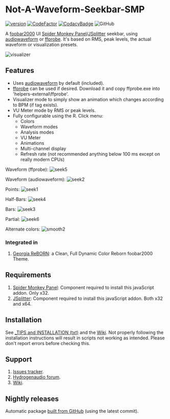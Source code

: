 # Not-A-Waveform-Seekbar-SMP
[![version][version_badge]][changelog]
[![CodeFactor][codefactor_badge]](https://www.codefactor.io/repository/github/regorxxx/Not-A-Waveform-Seekbar-SMP/overview/main)
[![CodacyBadge][codacy_badge]](https://www.codacy.com/gh/regorxxx/Not-A-Waveform-Seekbar-SMP/dashboard?utm_source=github.com&amp;utm_medium=referral&amp;utm_content=regorxxx/Not-A-Waveform-Seekbar-SMP&amp;utm_campaign=Badge_Grade)
![GitHub](https://img.shields.io/github/license/regorxxx/Not-A-Waveform-Seekbar-SMP) 

A [foobar2000](https://www.foobar2000.org/) UI [Spider Monkey Panel](https://theqwertiest.github.io/foo_spider_monkey_panel/)/[JSplitter](https://foobar2000.ru/forum/viewtopic.php?t=6378) seekbar, using [audiowaveform](https://github.com/bbc/audiowaveform) or [ffprobe](https://ffmpeg.org/ffprobe.html). It's based on RMS, peak levels, the actual waveform or visualization presets.

![visualizer](https://user-images.githubusercontent.com/83307074/215602830-06a48290-99f7-4bf5-99cd-b5766c893498.gif)

## Features
* Uses [audiowaveform](https://github.com/bbc/audiowaveform) by default (included).
* [ffprobe](https://ffmpeg.org/download.html) can be used if desired. Download it and copy ffprobe.exe into 'helpers-external\ffprobe\'.
* Visualizer mode to simply show an animation which changes according to BPM (if tag exists).
* VU Meter mode by RMS or peak levels.
* Fully configurable using the R. Click menu:
	* Colors
	* Waveform modes
	* Analysis modes
	* VU Meter
	* Animations
	* Multi-channel display
	* Refresh rate (not recommended anything below 100 ms except on really modern CPUs)
	
Waveform (ffprobe):
![seek5](https://user-images.githubusercontent.com/83307074/215299705-5705544e-0b78-462c-b0ee-a3220fc72552.gif)

Waveform (audiowaveform):
![seek2](https://user-images.githubusercontent.com/83307074/215299699-ab57c6ec-1f3a-4c56-ad45-fdcf94980d60.gif)

Points:
![seek1](https://user-images.githubusercontent.com/83307074/215299701-1a97ca0a-fed1-4ed0-b8b8-796b3a9fe581.gif)

Half-Bars:
![seek4](https://user-images.githubusercontent.com/83307074/215299707-2e3d41b6-89e6-4d74-90fb-fcf25efa7632.gif)

Bars:
![seek3](https://user-images.githubusercontent.com/83307074/215299708-c70d1ebc-1c81-4af4-8cc5-183e03cfb4f5.gif)

Partial:
![seek6](https://user-images.githubusercontent.com/83307074/215299704-0696612e-6a3e-469e-8a68-4c698491dc9a.gif)

Alternate colors:
![smooth2](https://user-images.githubusercontent.com/83307074/215738478-ea3e9a5e-3d19-49ff-a363-fc4b4be5499c.gif)

### Integrated in
 1. [Georgia ReBORN](https://github.com/TT-ReBORN/Georgia-ReBORN): a Clean, Full Dynamic Color Reborn foobar2000 Theme.

## Requirements
 1. [Spider Monkey Panel](https://theqwertiest.github.io/foo_spider_monkey_panel): Component required to install this javaScript addon. Only x32.
 2. [JSplitter](https://foobar2000.ru/forum/viewtopic.php?t=6378): Component required to install this javaScript addon. Both x32 and x64.

## Installation
See [_TIPS and INSTALLATION (txt)](https://github.com/regorxxx/Not-A-Waveform-Seekbar-SMP/blob/main/_TIPS%20and%20INSTALLATION.txt) and the [Wiki](https://github.com/regorxxx/Not-A-Waveform-Seekbar-SMP/wiki/Installation).
Not properly following the installation instructions will result in scripts not working as intended. Please don't report errors before checking this.

## Support
 1. [Issues tracker](https://github.com/regorxxx/Not-A-Waveform-Seekbar-SMP/issues).
 2. [Hydrogenaudio forum](https://hydrogenaud.io/index.php/topic,124385.0.html).
 3. [Wiki](https://github.com/regorxxx/Not-A-Waveform-Seekbar-SMP/wiki).

## Nightly releases
Automatic package [built from GitHub](https://nightly.link/regorxxx/Not-A-Waveform-Seekbar-SMP/workflows/build/main/file.zip) (using the latest commit).

[changelog]: CHANGELOG.md
[version_badge]: https://img.shields.io/github/release/regorxxx/Not-A-Waveform-Seekbar-SMP.svg
[codacy_badge]: https://api.codacy.com/project/badge/Grade/e04be28637dd40d99fae7bd92f740677
[codefactor_badge]: https://www.codefactor.io/repository/github/regorxxx/Not-A-Waveform-Seekbar-SMP/badge/main
